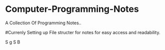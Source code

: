 # Computer-Programming-Notes
A Collection Of Programming Notes..

#Currenly Setting up File structer for notes for easy access and readability.

S
g 
 S
B


